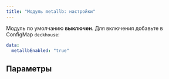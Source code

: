 ```yaml
---
title: "Модуль metallb: настройки"
---
```



Модуль по умолчанию **выключен**. Для включения добавьте в ConfigMap `deckhouse`:

```yaml
data:
  metallbEnabled: "true"
```

## Параметры

<!-- SCHEMA -->
